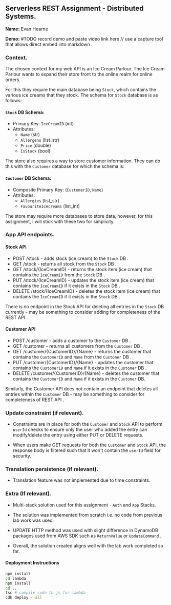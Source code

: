 ## Serverless REST Assignment - Distributed Systems.

__Name:__ Evan Hearne

__Demo:__ #TODO record demo and paste video link here // use a capture tool that allows direct embed into markdown . 

### Context.

The chosen context for my web API is an Ice Cream Parlour. The Ice Cream Parlour wants to expand their store front to the online realm for online orders.

For this they require the main database being `Stock`, which contains the various ice creams that they stock. The schema for `Stock` database is as follows:

#### `Stock` DB Schema:
- Primary Key: `IceCreamID` (int)
- Attributes:
    - `Name` (str)
    - `Allergens` (list_str)
    - `Price` (double)
    - `IsStock` (bool)

The store also requires a way to store customer information. They can do this with the `Customer` database for which the schema is:

#### `Customer` DB Schema:
- Composite Primary Key: (`CustomerID`, `Name`)
- Attributes:
    - `Allergies` (list_str)
    - `FavouriteIcecreams` (list_int)

The store may require more databases to store data, however, for this assignment, I will stick with these two for simplicity. 

### App API endpoints.

#### Stock API
+ POST /stock - adds stock (ice cream) to the `Stock` DB . 
+ GET /stock - returns all stock from the `Stock` DB . 
+ GET /stock/{IceCreamID} - returns the stock item (ice cream) that contains the `IceCreamID` from the `Stock` DB .
+ PUT /stock/{IceCreamID} - updates the stock item (ice cream) that contains the `IceCreamID` if it exists in the `Stock` DB . 
+ DELETE /stock/{IceCreamID} - deletes the stock item (ice cream) that contains the `IceCreamID` if it exists in the `Stock` DB . 

There is no endpoint in the Stock API for deleting all entries in the `Stock` DB currently - may be something to consider adding for completeness of the REST API . 

#### Customer API
+ POST /customer - adds a customer to the `Customer` DB . 
+ GET /customer - returns all customers from the `Customer` DB . 
+ GET /customer/{CustomerID}/{Name} - returns the customer that contains the `CustomerID` and `Name` from the `Customer` DB . 
+ PUT /customer/{CustomerID}/{Name} - updates the customer that contains the `CustomerID` and `Name` if it exists in the `Customer` DB . 
+ DELETE /customer/{CustomerID}/{Name} - deletes the customer that contains the `CustomerID` and `Name` if it exists in the `Customer` DB. 

Similarly, the Customer API does not contain an endpoint that deletes all entries within the `Customer` DB - may be something to consider for completeness of REST API . 

### Update constraint (if relevant).

+ Constraints are in place for both the `Customer` and `Stock` API to perform `userId` checks to ensure only the user who added the entry can modify/delete the entry using either PUT or DELETE requests. 

+ When users make GET requests for both the `Customer` and `Stock` API, the response body is filtered such that it won't contain the `userId` field for security.

### Translation persistence (if relevant).

+ Translation feature was not implemented due to time constraints. 

###  Extra (If relevant).

+ Multi-stack solution used for this assignment - `Auth` and `App` Stacks. 

+ The solution was implemented from scratch i.e. no code from previous lab work was used. 

+ UPDATE HTTP method was used with slight difference in DynamoDB packages used from AWS SDK such as `ReturnValue` or `UpdateCommand` . 

+ Overall, the solution created aligns well with the lab work completed so far. 

#### Deployment Instructions
```bash
npm install
cd lambda
npm install
cd ..
tsc # compile code to js for lambda
cdk deploy --all
```


